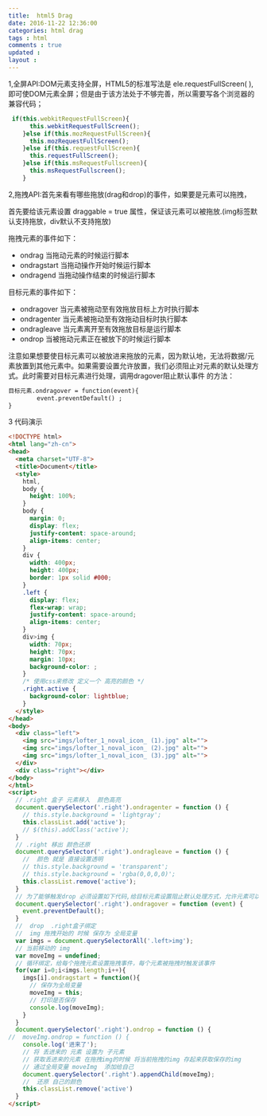```yaml
---
title:  html5 Drag
date: 2016-11-22 12:36:00
categories: html drag
tags : html
comments : true 
updated : 
layout : 
---
```


1,全屏API:DOM元素支持全屏，HTML5的标准写法是   ele.requestFullScreen( ), 即可使DOM元素全屏；但是由于该方法处于不够完善，所以需要写各个浏览器的兼容代码；

```javascript
 if(this.webkitRequestFullScreen){
      this.webkitRequestFullScreen();
    }else if(this.mozRequestFullScreen){
      this.mozRequestFullScreen();
    }else if(this.requestFullScreen){
      this.requestFullScreen();
    }else if(this.msRequestFullscreen){
      this.msRequestFullscreen();
    }
```



2,拖拽API:首先来看有哪些拖放(drag和drop)的事件，如果要是元素可以拖拽，

首先要给该元素设置  draggable = true 属性，保证该元素可以被拖放.(img标签默认支持拖放，div默认不支持拖放)

拖拽元素的事件如下：

*  ondrag   当拖动元素的时候运行脚本
*  ondragstart    当拖动操作开始时候运行脚本
*  ondragend   当拖动操作结束的时候运行脚本

目标元素的事件如下：

* ondragover   当元素被拖动至有效拖放目标上方时执行脚本
* ondragenter  当元素被拖动至有效拖动目标时执行脚本
* ondragleave 当元素离开至有效拖放目标是运行脚本
* ondrop  当被拖动元素正在被放下的时候运行脚本

注意如果想要使目标元素可以被放进来拖放的元素，因为默认地，无法将数据/元素放置到其他元素中。如果需要设置允许放置，我们必须阻止对元素的默认处理方式。此时需要对目标元素进行处理，调用dragover阻止默认事件 的方法：

```html
目标元素.ondragover = function(event){
		event.preventDefault() ;
}
```

3 代码演示

```html
<!DOCTYPE html>
<html lang="zh-cn">
<head>
  <meta charset="UTF-8">
  <title>Document</title>
  <style>
    html,
    body {
      height: 100%;
    } 
    body {
      margin: 0;
      display: flex;
      justify-content: space-around;
      align-items: center;
    }
    div {
      width: 400px;
      height: 400px;
      border: 1px solid #000;
    }
    .left {
      display: flex;
      flex-wrap: wrap;
      justify-content: space-around;
      align-items: center;
    } 
    div>img {
      width: 70px;
      height: 70px;
      margin: 10px;
      background-color: ;
    }
    /* 使用css来修改 定义一个 高亮的颜色 */ 
    .right.active {
      background-color: lightblue;
    }
  </style>
</head>
<body>
  <div class="left">
    <img src="imgs/lofter_1_noval_icon_ (1).jpg" alt="">
    <img src="imgs/lofter_1_noval_icon_ (2).jpg" alt="">
    <img src="imgs/lofter_1_noval_icon_ (3).jpg" alt="">
  </div>
  <div class="right"></div>
</body>
</html>
<script>
  // .right 盒子 元素移入  颜色高亮 
  document.querySelector('.right').ondragenter = function () {
    // this.style.background = 'lightgray';
    this.classList.add('active');
    // $(this).addClass('active');
  }
  // .right 移出 颜色还原 
  document.querySelector('.right').ondragleave = function () {
    //  颜色 就是 直接设置透明 
    // this.style.background = 'transparent';
    // this.style.background = 'rgba(0,0,0,0)';
    this.classList.remove('active');
  }
  // 为了能够触发drop 必须设置如下代码,给目标元素设置阻止默认处理方式，允许元素可以被放置
  document.querySelector('.right').ondragover = function (event) {
    event.preventDefault();
  }
  //  drop  .right盒子绑定
  //  img 拖拽开始的 时候 保存为 全局变量
  var imgs = document.querySelectorAll('.left>img');
  // 当前移动的 img
  var moveImg = undefined;
  // 循环绑定，给每个拖拽元素设置拖拽事件，每个元素被拖拽时触发该事件
  for(var i=0;i<imgs.length;i++){
    imgs[i].ondragstart = function(){
      // 保存为全局变量
      moveImg = this;
      // 打印是否保存
      console.log(moveImg);
    }
  }
  document.querySelector('.right').ondrop = function () {
//  moveImg.ondrop = function () {
    console.log('进来了');
    // 将 丢进来的 元素 设置为 子元素 
    // 获取丢进来的元素 在拖拽img的时候 将当前拖拽的img 存起来获取保存的img
    // 通过全局变量 moveImg  添加给自己
    document.querySelector('.right').appendChild(moveImg);
    //  还原 自己的颜色
    this.classList.remove('active') 
  }
</script>
```

